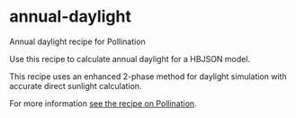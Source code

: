 # annual-daylight
Annual daylight recipe for Pollination

Use this recipe to calculate annual daylight for a HBJSON model.

This recipe uses an enhanced 2-phase method for daylight simulation with accurate direct sunlight calculation.

For more information [see the recipe on Pollination](https://app.pollination.cloud/recipes/ladybug-tools/annual-daylight).
